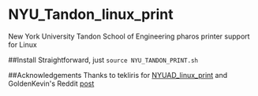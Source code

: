 # NYU_Tandon_linux_print
New York University Tandon School of Engineering pharos printer support for Linux

##Install
Straightforward, just ```source NYU_TANDON_PRINT.sh```

##Acknowledgements
Thanks to tekliris for [NYUAD_linux_print](https://github.com/tkeliris/NYUAD_linux_print) and GoldenKevin's Reddit [post](https://www.reddit.com/r/nyu/comments/2ncpp9/install_nyu_its_print_service_on_ubuntu_linux/)